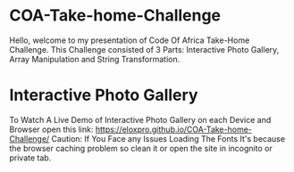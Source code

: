 # COA-Take-home-Challenge
Hello, welcome to my presentation of Code Of Africa Take-Home Challenge. This Challenge consisted of 3 Parts: Interactive Photo Gallery, Array Manipulation and String Transformation.

# Interactive Photo Gallery
To Watch A Live Demo of Interactive Photo Gallery on each Device and Browser open this link: https://eloxpro.github.io/COA-Take-home-Challenge/ Caution: If You Face any Issues Loading The Fonts It's because the browser caching problem so clean it or open the site in incognito or private tab.
